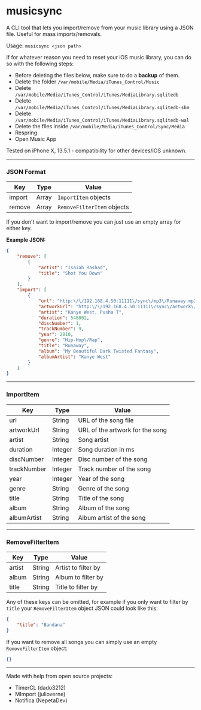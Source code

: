 # musicsync
A CLI tool that lets you import/remove from your music library using a JSON file. Useful for mass imports/removals.

Usage: `musicsync <json path>`

If for whatever reason you need to reset your iOS music library, you can do so with the following steps:
- Before deleting the files below, make sure to do a **backup** of them.
- Delete the folder `/var/mobile/Media/iTunes_Control/Music`
- Delete `/var/mobile/Media/iTunes_Control/iTunes/MediaLibrary.sqlitedb`
- Delete `/var/mobile/Media/iTunes_Control/iTunes/MediaLibrary.sqlitedb-shm`
- Delete `/var/mobile/Media/iTunes_Control/iTunes/MediaLibrary.sqlitedb-wal`
- Delete the files inside `/var/mobile/Media/iTunes_Control/Sync/Media`
- Respring
- Open Music App

Tested on iPhone X, 13.5.1 - compatibility for other devices/iOS unknown.

---
### JSON Format
| Key | Type | Value |
| ----------- | ----------- | ----------- |
| import | Array  | `ImportItem` objects |
| remove | Array | `RemoveFilterItem` objects |

If you don't want to import/remove you can just use an empty array for either key.

**Example JSON:**
```json
{
	"remove": [
		{
			"artist": "Isaiah Rashad",
			"title": "Shot You Down"
		}
	],
	"import": [
		{
			"url": "http:\/\/192.168.4.50:11111\/sync\/mp3\/Runaway.mp3",
			"artworkUrl": "http:\/\/192.168.4.50:11111\/sync\/artwork\/Runaway.jpg",
			"artist": "Kanye West, Pusha T",
			"duration": 548002,
			"discNumber": 1,
			"trackNumber": 9,
			"year": 2010,
			"genre": "Hip-Hop\/Rap",
			"title": "Runaway",
			"album": "My Beautiful Dark Twisted Fantasy",
			"albumArtist": "Kanye West"
		}
	]
}
```

---
### ImportItem
| Key | Type| Value |
| ----------- | ----------- | ----------- |
| url | String | URL of the song file |
| artworkUrl | String | URL of the artwork for the song |
| artist | String | Song artist |
| duration | Integer | Song duration in ms |
| discNumber | Integer | Disc number of the song |
| trackNumber | Integer | Track number of the song |
| year | Integer | Year of the song |
| genre | String | Genre of the song |
| title | String | Title of the song |
| album | String | Album of the song |
| albumArtist | String | Album artist of the song |
---
### RemoveFilterItem
| Key | Type| Value |
| ----------- | ----------- | ----------- |
| artist | String | Artist to filter by |
| album | String | Album to filter by |
| title | String | Title to filter by |

Any of these keys can be omitted, for example if you only want to filter by `title` your `RemoveFilterItem` object JSON could look like this:
```json
{
	"title": "Bandana"
}
```
If you want to remove all songs you can simply use an empty `RemoveFilterItem` object:
```json
{}
```

---
Made with help from open source projects:
- TimerCL (dado3212)
- MImport (julioverne)
- Notifica (NepetaDev)
